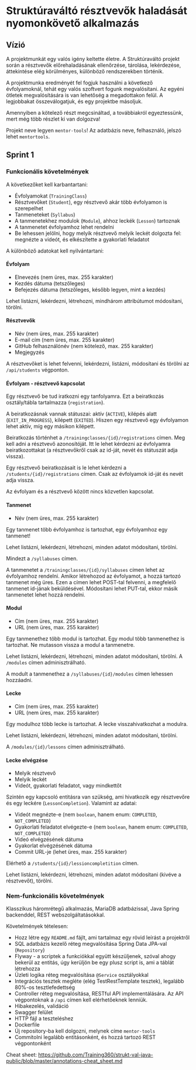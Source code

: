 # Struktúraváltó résztvevők haladását nyomonkövető alkalmazás

## Vízió

A projektmunkát egy valós igény keltette életre. A Struktúraváltó
projekt során a résztvevők előrehaladásának ellenőrzése, tárolása,
lekérdezése, áttekintése elég körülményes, különböző rendszerekben
történik.

A projektmunka eredményét fel fogjuk használni a következő
évfolyamoknál, tehát egy valós szoftvert fogunk
megvalósítani. Az egyéni ötletek megvalósítására is van lehetőség
a megadottakon felül. A legjobbakat összeválogatjuk, és egy
projektbe másoljuk.

Amennyiben a kötelező részt megcsináltad, a továbbiakról egyeztessünk,
mert még több részlet ki van dolgozva!

Projekt neve legyen `mentor-tools`! Az adatbázis neve, felhasználó, 
jelszó lehet `mentortools`.

## Sprint 1

### Funkcionális követelmények

A következőket kell karbantartani:

* Évfolyamokat (`TrainingClass`)
* Résztvevőket (`Student`), egy résztvevő akár több évfolyamon is szerepelhet
* Tanmeneteket (`Syllabus`)
* A tanmenetekhez modulok (`Module`), ahhoz leckék (`Lesson`) tartoznak
* A tanmenetet évfolyamhoz lehet rendelni
* Be lehessen jelölni, hogy melyik résztvevő melyik leckét dolgozta fel: megnézte a videót, és elkészítette a
  gyakorlati feladatot

A különböző adatokat kell nyilvántartani:

#### Évfolyam

* Elnevezés (nem üres, max. 255 karakter)
* Kezdés dátuma (tetszőleges)
* Befejezés dátuma (tetszőleges, később legyen, mint a kezdés)

Lehet listázni, lekérdezni, létrehozni, mindhárom attribútumot módosítani, törölni.

#### Résztvevők

* Név (nem üres, max. 255 karakter)
* E-mail cím (nem üres, max. 255 karakter)
* GitHub felhasználónév (nem kötelező, max. 255 karakter)
* Megjegyzés

A résztvevőket is lehet felvenni, lekérdezni, listázni, módosítani és törölni 
az `/api/students` végponton.

#### Évfolyam - résztvevő kapcsolat

Egy résztvevő be tud iratkozni egy tanfolyamra. Ezt a beiratkozás
osztály/tábla tartalmazza (`registration`).

A beiratkozásnak vannak státuszai: aktív (`ACTIVE`), kilépés alatt (`EXIT_IN_PROGRESS`), kilépett (`EXITED`).
Hiszen egy résztvevő egy évfolyamon lehet aktív, míg egy másikon kilépett.

Beiratkozás történhet a `/trainingclasses/{id}/registrations` címen. Meg kell adni a résztvevő azonosítóját.
Itt le lehet kérdezni az évfolyamra beiratkozottakat (a résztvevőkről csak az id-ját, nevét és státuszát adja vissza).

Egy résztvevő beiratkozásait is le lehet kérdezni a `/students/{id}/registrations` címen. 
Csak az évfolyamok id-ját és nevét adja vissza.

Az évfolyam és a résztvevő között nincs közvetlen kapcsolat.

#### Tanmenet

* Név (nem üres, max. 255 karakter)

Egy tanmenet több évfolyamhoz is tartozhat, egy évfolyamhoz egy tanmenet!

Lehet listázni, lekérdezni, létrehozni, minden adatot módosítani, törölni.

Mindezt a `/syllabuses` címen.

A tanmenetet a `/trainingclasses/{id}/syllabuses` címen lehet az
évfolyamhoz rendelni.
Amikor létrehozod az évfolyamot, a hozzá tartozó tanmenet még üres.
Ezen a címen lehet POST-tal felvenni, a megfelelő tanmenet id-jának
beküldésével. Módosítani lehet PUT-tal, ekkor másik tanmenetet lehet
hozzá rendelni.

#### Modul

* Cím (nem üres, max. 255 karakter)
* URL (nem üres, max. 255 karakter)

Egy tanmenethez több modul is tartozhat. Egy modul több tanmenethez is
tartozhat. Ne mutasson vissza a modul a tanmenetre.

Lehet listázni, lekérdezni, létrehozni, minden adatot módosítani, törölni.
A `/modules` címen adminisztrálható.

A modult a tanmenethez a `/syllabuses/{id}/modules`
címen lehessen hozzáadni.

#### Lecke

* Cím (nem üres, max. 255 karakter)
* URL (nem üres, max. 255 karakter)

Egy modulhoz több lecke is tartozhat. A lecke visszahivatkozhat a modulra.

Lehet listázni, lekérdezni, létrehozni, minden adatot módosítani, törölni.

A `/modules/{id}/lessons` címen adminisztrálható.

#### Lecke elvégzése

* Melyik résztvevő
* Melyik leckét
* Videót, gyakorlati feladatot, vagy mindkettőt

Szintén egy kapcsoló entitásra van szükség, ami hivatkozik egy résztvevőre és egy leckére (`LessonCompletion`). 
Valamint az adatai: 

* Videót megnézte-e (nem `boolean`, hanem enum: `COMPLETED`, `NOT_COMPLETED`)
* Gyakorlati feladatot elvégezte-e (nem `boolean`, hanem enum: `COMPLETED`, `NOT_COMPLETED`)
* Videó elvégzésének dátuma
* Gyakorlat elvégzésének dátuma
* Commit URL-je (lehet üres, max. 255 karakter)

Elérhető a `/students/{id}/lessioncompletition` címen.

Lehet listázni, lekérdezni, létrehozni, minden adatot módosítani (kivéve a résztvevőt), törölni.

### Nem-funkcionális követelmények

Klasszikus háromrétegű alkalmazás, MariaDB adatbázissal,
Java Spring backenddel, REST webszolgáltatásokkal.

Követelmények tételesen:

* Hozz létre egy `README.md` fájlt, ami tartalmaz egy rövid leírást a projektről
* SQL adatbázis kezelő réteg megvalósítása Spring Data JPA-val (`Repository`)
* Flyway - a scriptek a funkciókkal együtt készüljenek, szóval ahogy bekerül az entitás, úgy kerüljön be egy
  plusz script is, ami a táblát létrehozza
* Üzleti logika réteg megvalósítása `@Service` osztályokkal
* Integrációs tesztek megléte (elég TestRestTemplate tesztek), legalább 80%-os tesztlefedettség
* Controller réteg megvalósítása, RESTful API implementálására. Az API végpontoknak a `/api` címen kell elérhetőeknek lenniük.
* Hibakezelés, validáció
* Swagger felület
* HTTP fájl a teszteléshez
* Dockerfile
* Új repository-ba kell dolgozni, melynek címe `mentor-tools`
* Commitolni legalább entitásonként, és hozzá tartozó REST végpontonként

Cheat sheet: https://github.com/Training360/strukt-val-java-public/blob/master/annotations-cheat_sheet.md